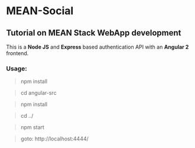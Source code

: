 # MEAN-Social
## Tutorial on MEAN Stack WebApp development

This is a **Node JS** and **Express** based authentication API with an **Angular 2** frontend.

### Usage:

> npm install

> cd angular-src

> npm install

> cd ../

> npm start

> goto: http://localhost:4444/
